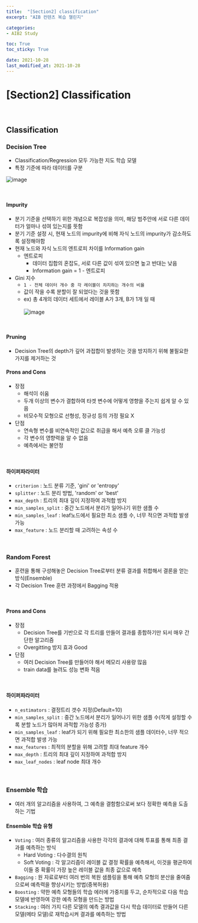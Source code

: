 ```yaml
---
title:  "[Section2] classification"
excerpt: "AIB 컨텐츠 복습 챌린지"

categories:
- AIB2 Study

toc: True
toc_sticky: True

date: 2021-10-28
last_modified_at: 2021-10-28
---
```

# [Section2] Classification

<br>

## Classification

### Decision Tree

- Classification/Regression 모두 가능한 지도 학습 모델
- 특정 기준에 따라 데이터를 구분

![image](https://user-images.githubusercontent.com/76996686/139284048-7fc6e1be-224c-44da-9398-7a73a414b570.png)

<br>

#### Impurity

- 분기 기준을 선택하기 위한 개념으로 복잡성을 의미, 해당 범주안에 서로 다른 데이터가 얼마나 섞여 있는지를 뜻함
- 분기 기준 설정 시, 현재 노드의 impurity에 비해 자식 노드의 impurity가 감소하도록 설정해야함
- 현재 노드와 자식 노드의 엔트로피 차이를 Information gain
  - 엔트로피
    - 데이터 집합의 혼잡도, 서로 다른 값이 섞여 있으면 높고 반대는 낮음
    - Information gain = 1 - 엔트로피
- Gini 지수
  - `1 - 전체 데이터 개수 중 각 레이블이 차지하는 개수의 비율`
  - 값이 작을 수록 분할이 잘 되었다는 것을 뜻함
  - ex) 총 4개의 데이터 세트에서 레이블 A가 3개, B가 1개 일 때<br><br>
  ![image](https://user-images.githubusercontent.com/76996686/139274425-fbc97895-d187-412c-af72-3365c3c1fa36.png)

<br>

#### Pruning

- Decision Tree의 depth가 깊어 과접합이 발생하는 것을 방지하기 위해 불필요한 가지를 제거하는 것

#### Prons and Cons

- 장점
  - 해석이 쉬움
  - 두개 이상의 변수가 결합하여 타겟 변수에 어떻게 영향을 주는지 쉽게 알 수 있음
  - 비모수적 모형으로 선형성, 정규성 등의 가정 필요 X
- 단점
  - 연속형 변수를 비연속적인 값으로 취급을 해서 예측 오류 클 가능성
  - 각 변수의 영향력을 알 수 없음
  - 예측에서는 불안정

<br>

#### 하이퍼파라미터

- `criterion` : 노드 분류 기준, 'gini' or 'entropy'
- `splitter` : 노드 분리 방법, 'random' or 'best'
- `max_depth` : 트리의 최대 깊이 지정하여 과적합 방지
- `min_samples_split` : 중간 노드에서 분리가 일어나기 위한 샘플 수
- `min_samples_leaf` : leaf노드에서 필요한 최소 샘플 수, 너무 적으면 과적합 발생 가능
- `max_feature` : 노드 분리할 때 고려하는 속성 수

<br>

### Random Forest

- 훈련을 통해 구성해놓은 Decision Tree로부터 분류 결과를 취합해서 결론을 얻는 방식(Ensemble)
- 각 Decision Tree 훈련 과정에서 Bagging 적용

<br>

#### Prons and Cons

- 장점
  - Decision Tree를 기반으로 각 트리를 만들어 결과를 종합하기만 되서 매우 간단한 알고리즘
  - Overgitting 방지 효과 Good
- 단점
  - 여러 Decision Tree를 만들어야 해서 메모리 사용량 많음
  - train data를 늘려도 성능 변화 적음

<br>

#### 하이퍼파라미터

- `n_estimators` : 결정트리 갯수 지정(Default=10)
- `min_samples_split` : 중간 노드에서 분리가 일어나기 위한 샘플 수(작게 설정할 수록 분할 노드가 많아져 과적합 가능성 증가)
- `min_samples_leaf` : leaf가 되기 위해 필요한 최소한의 샘플 데이터수, 너무 적으면 과적합 발생 가능
- `max_features` : 최적의 분할을 위해 고려할 최대 feature 개수
- `max_depth` : 트리의 최대 깊이 지정하여 과적합 방지
- `max_leaf_nodes` : leaf node 최대 개수

<br>

### Ensemble 학습

- 여러 개의 알고리즘을 사용하여, 그 예측을 결함함으로써 보다 정확한 예측을 도출하는 기법

#### Ensemble 학습 유형

- `Voting` : 여러 종류의 알고리즘을 사용한 각각의 결과에 대해 투표를 통해 최종 결과를 예측하는 방식
  - Hard Voting : 다수결의 원칙
  - Soft Voting : 각 알고리즘이 레이블 값 결정 확률을 예측해서, 이것을 평균하여 이들 중 확률이 가장 높은 레이블 값을 최종 값으로 예측
- `Bagging` : 원 자료로부터 여러 번의 복원 샘플링을 통해 예측 모형의 분산을 줄여줌으로써 예측력을 향상시키는 방법(중복허용)
- `Boosting` : 약한 예측 모형들의 학습 에러에 가중치를 두고, 순차적으로 다음 학습 모델에 반영하여 강한 예측 모형을 만드는 방법
- `Stacking` : 여러 가지 다른 모델의 예측 결과값을 다시 학습 데이터로 만들어 다른 모델(메타 모델)로
재학습시켜 결과를 예측하는 방법